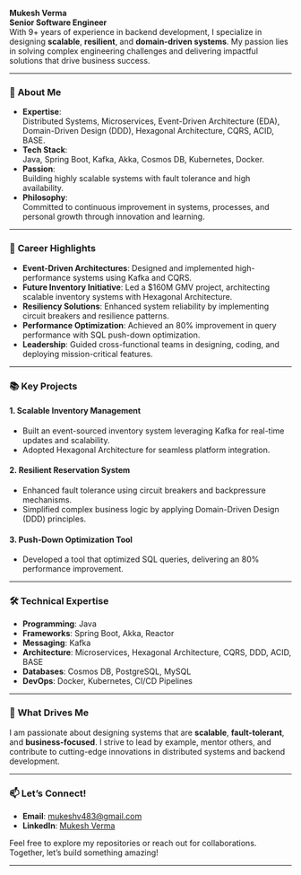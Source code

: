**Mukesh Verma**  
**Senior Software Engineer**  
With 9+ years of experience in backend development, I specialize in designing **scalable**, **resilient**, and **domain-driven systems**. My passion lies in solving complex engineering challenges and delivering impactful solutions that drive business success.

---

### 🚀 **About Me**

- **Expertise**:  
  Distributed Systems, Microservices, Event-Driven Architecture (EDA), Domain-Driven Design (DDD), Hexagonal Architecture, CQRS, ACID, BASE.  
- **Tech Stack**:  
  Java, Spring Boot, Kafka, Akka, Cosmos DB, Kubernetes, Docker.  
- **Passion**:  
  Building highly scalable systems with fault tolerance and high availability.  
- **Philosophy**:  
  Committed to continuous improvement in systems, processes, and personal growth through innovation and learning.  

---

### 🌟 **Career Highlights**

- **Event-Driven Architectures**: Designed and implemented high-performance systems using Kafka and CQRS.  
- **Future Inventory Initiative**: Led a $160M GMV project, architecting scalable inventory systems with Hexagonal Architecture.  
- **Resiliency Solutions**: Enhanced system reliability by implementing circuit breakers and resilience patterns.  
- **Performance Optimization**: Achieved an 80% improvement in query performance with SQL push-down optimization.  
- **Leadership**: Guided cross-functional teams in designing, coding, and deploying mission-critical features.  

---

### 📚 **Key Projects**

#### **1. Scalable Inventory Management**  
- Built an event-sourced inventory system leveraging Kafka for real-time updates and scalability.  
- Adopted Hexagonal Architecture for seamless platform integration.  

#### **2. Resilient Reservation System**  
- Enhanced fault tolerance using circuit breakers and backpressure mechanisms.  
- Simplified complex business logic by applying Domain-Driven Design (DDD) principles.  

#### **3. Push-Down Optimization Tool**  
- Developed a tool that optimized SQL queries, delivering an 80% performance improvement.  

---

### 🛠️ **Technical Expertise**

- **Programming**: Java  
- **Frameworks**: Spring Boot, Akka, Reactor  
- **Messaging**: Kafka  
- **Architecture**: Microservices, Hexagonal Architecture, CQRS, DDD, ACID, BASE  
- **Databases**: Cosmos DB, PostgreSQL, MySQL  
- **DevOps**: Docker, Kubernetes, CI/CD Pipelines  

---

### 🎯 **What Drives Me**

I am passionate about designing systems that are **scalable**, **fault-tolerant**, and **business-focused**. I strive to lead by example, mentor others, and contribute to cutting-edge innovations in distributed systems and backend development.

---

### 📫 **Let’s Connect!**

- **Email**: mukeshv483@gmail.com  
- **LinkedIn**: [Mukesh Verma](https://www.linkedin.com/in/mukesh-vermax/)  

Feel free to explore my repositories or reach out for collaborations. Together, let’s build something amazing!  

--- 
